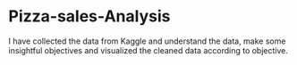 # Pizza-sales-Analysis
I have collected the data from Kaggle and understand the data, make some insightful objectives and visualized the cleaned data according to objective.

